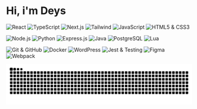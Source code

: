 # Hi, i'm Deys



<div> 
 
![React](https://img.shields.io/badge/React-a020f0?style=for-the-badge&logo=react&logoColor=white)
![TypeScript](https://img.shields.io/badge/TypeScript-b23ae6?style=for-the-badge&logo=typescript&logoColor=white)
![Next.js](https://img.shields.io/badge/Next.js-c54bdc?style=for-the-badge&logo=next.js&logoColor=white)
![Tailwind](https://img.shields.io/badge/Tailwind-d75dd2?style=for-the-badge&logo=tailwindcss&logoColor=white)
![JavaScript](https://img.shields.io/badge/JavaScript-e96fc8?style=for-the-badge&logo=javascript&logoColor=white)
![HTML5 & CSS3](https://img.shields.io/badge/HTML5%20%26%20CSS3-fb81be?style=for-the-badge&logo=html5&logoColor=white)



![Node.js](https://img.shields.io/badge/Node.js-6a0dad?style=for-the-badge&logo=node.js&logoColor=white)
![Python](https://img.shields.io/badge/Python-5e35b1?style=for-the-badge&logo=python&logoColor=white)
![Express.js](https://img.shields.io/badge/Express.js-4a47c2?style=for-the-badge&logo=express&logoColor=white)
![Java](https://img.shields.io/badge/Java-3761d8?style=for-the-badge&logo=openjdk&logoColor=white)
![PostgreSQL](https://img.shields.io/badge/PostgreSQL-2b6fea?style=for-the-badge&logo=postgresql&logoColor=white)
![Lua](https://img.shields.io/badge/Lua-1e90ff?style=for-the-badge&logo=lua&logoColor=white)


![Git & GitHub](https://img.shields.io/badge/Git%20%26%20GitHub-4b0082?style=for-the-badge&logo=github&logoColor=white)
![Docker](https://img.shields.io/badge/Docker-5a31a6?style=for-the-badge&logo=docker&logoColor=white)
![WordPress](https://img.shields.io/badge/WordPress-6640c9?style=for-the-badge&logo=wordpress&logoColor=white)
![Jest & Testing](https://img.shields.io/badge/Jest%20%26%20Testing-3f71d3?style=for-the-badge&logo=jest&logoColor=white)
![Figma](https://img.shields.io/badge/Figma-2b9ee5?style=for-the-badge&logo=figma&logoColor=white)
![Webpack](https://img.shields.io/badge/Webpack-00bcd4?style=for-the-badge&logo=webpack&logoColor=white)

 
</div>


![Snake animation](https://raw.githubusercontent.com/DeysRodrigues/DeysRodrigues/output/github-contribution-grid-snake.svg)

  
 

